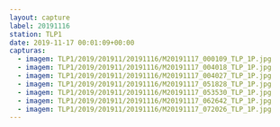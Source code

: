 ```yaml
---
layout: capture
label: 20191116
station: TLP1
date: 2019-11-17 00:01:09+00:00
capturas:
  - imagem: TLP1/2019/201911/20191116/M20191117_000109_TLP_1P.jpg
  - imagem: TLP1/2019/201911/20191116/M20191117_004018_TLP_1P.jpg
  - imagem: TLP1/2019/201911/20191116/M20191117_004027_TLP_1P.jpg
  - imagem: TLP1/2019/201911/20191116/M20191117_051828_TLP_1P.jpg
  - imagem: TLP1/2019/201911/20191116/M20191117_053530_TLP_1P.jpg
  - imagem: TLP1/2019/201911/20191116/M20191117_062642_TLP_1P.jpg
  - imagem: TLP1/2019/201911/20191116/M20191117_072026_TLP_1P.jpg
---
```

